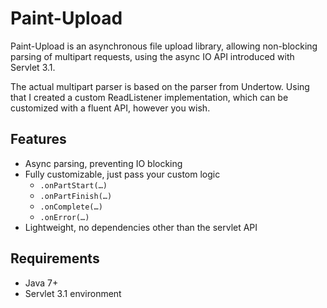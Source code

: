 Paint-Upload
=========

Paint-Upload is an asynchronous file upload library, allowing non-blocking parsing of
multipart requests, using the async IO API introduced with Servlet 3.1.

The actual multipart parser is based on the parser from Undertow. Using
that I created a custom ReadListener implementation, which can be customized with a 
fluent API, however you wish.

Features
--------
* Async parsing, preventing IO blocking
* Fully customizable, just pass your custom logic
  * ```.onPartStart(…)```
  * ```.onPartFinish(…)```
  * ```.onComplete(…)```
  * ```.onError(…)```
* Lightweight, no dependencies other than the servlet API

Requirements
--------
* Java 7+
* Servlet 3.1 environment
